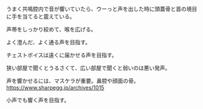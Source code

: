 うまく共鳴腔内で音が響いていたら、ウーっと声を出した時に頭蓋骨と首の境目に手を当てると震えている。

声帯をしっかり絞めて、喉を広げる。

よく澄んだ、よく通る声を目指す。

チェストボイスは遠くに届かせる声を目指す。

狭い部屋で聞くとうるさくて、広い部屋で聞くと弱いのは悪い発声。

声を響かせるには、マスケラが重要。鼻腔や顔面の骨。
https://www.sharpegg.jp/archives/1015

小声でも響く声を目指す。
